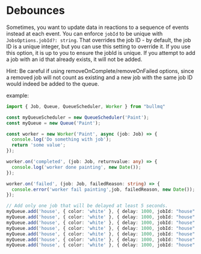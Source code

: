 # Debounces

Sometimes, you want to update data in reactions to a sequence of events instead at each event. 
You can enforce `jobId` to be unique with `JobsOptions.jobId?: string`. 
That overrides the job ID - by default, the job ID is a unique
integer, but you can use this setting to override it.
If you use this option, it is up to you to ensure the
jobId is unique. If you attempt to add a job with an id that
already exists, it will not be added.

Hint: Be careful if using removeOnComplete/removeOnFailed options, 
since a removed job will not count as existing and a new job with 
the same job ID would indeed be added to the queue.

example: 
```typescript
import { Job, Queue, QueueScheduler, Worker } from "bullmq"

const myQueueScheduler = new QueueScheduler('Paint');
const myQueue = new Queue('Paint');

const worker = new Worker('Paint', async (job: Job) => {
  console.log('Do something with job');
  return 'some value';
});

worker.on('completed', (job: Job, returnvalue: any) => {
  console.log('worker done painting', new Date());
});

worker.on('failed', (job: Job, failedReason: string) => {
  console.error('worker fail painting',job, failedReason, new Date());
});

// Add only one job that will be delayed at least 5 seconds.
myQueue.add('house', { color: 'white' }, { delay: 1000, jobId: "house" });
myQueue.add('house', { color: 'white' }, { delay: 1000, jobId: "house" });
myQueue.add('house', { color: 'white' }, { delay: 1000, jobId: "house" });
myQueue.add('house', { color: 'white' }, { delay: 1000, jobId: "house" });
myQueue.add('house', { color: 'white' }, { delay: 1000, jobId: "house" });
myQueue.add('house', { color: 'white' }, { delay: 1000, jobId: "house" });
myQueue.add('house', { color: 'white' }, { delay: 1000, jobId: "house" });

```